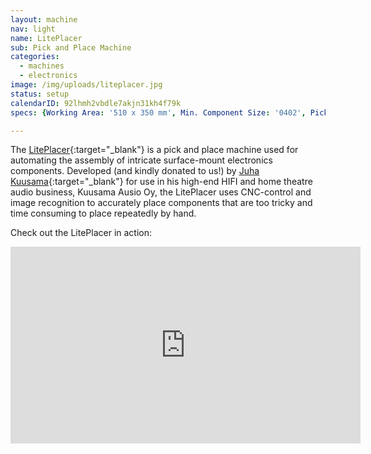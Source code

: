 ```yaml
---
layout: machine
nav: light
name: LitePlacer
sub: Pick and Place Machine
categories:
  - machines
  - electronics
image: /img/uploads/liteplacer.jpg
status: setup
calendarID: 92lhmh2vbdle7akjn31kh4f79k
specs: {Working Area: '510 x 350 mm', Min. Component Size: '0402', Picking: 'Vacuum', Vision: 'Camera + Image Recognition', Control: 'TinyG'}

---
```


The [LitePlacer](http://www.liteplacer.com/){:target="_blank"} is a pick and place machine used for automating the assembly of intricate surface-mount electronics components. Developed (and kindly donated to us!) by [Juha Kuusama](http://www.kuusama.com/){:target="_blank"} for use in his high-end HIFI and home theatre audio business, Kuusama Ausio Oy, the LitePlacer uses CNC-control and image recognition to accurately place components that are too tricky and time consuming to place repeatedly by hand.

Check out the LitePlacer in action:

<div class="video-container"><iframe width="560" height="315" src="https://www.youtube.com/embed/03LdMEUh8Vg?rel=0&amp;controls=0" frameborder="0" allowfullscreen></iframe></div>
